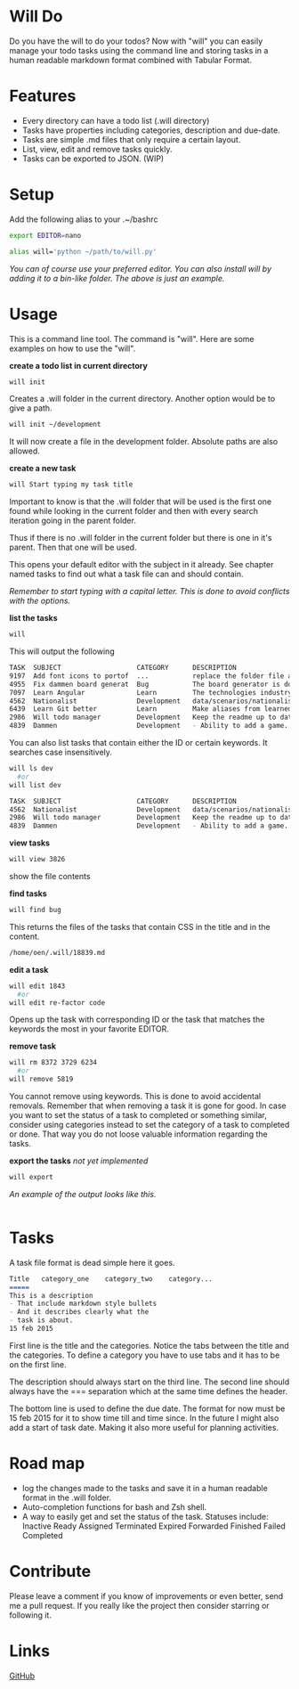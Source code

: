 Will Do
=======

Do you have the will to do your todos? Now with "will" you can easily manage
your todo tasks using the command line and storing tasks in a human readable
markdown format combined with Tabular Format.

Features
========
- Every directory can have a todo list (.will directory)
- Tasks have properties including categories, description and due-date.
- Tasks are simple .md files that only require a certain layout.
- List, view, edit and remove tasks quickly.
- Tasks can be exported to JSON. (WIP)

Setup
=====

Add the following alias to your .~/bashrc
```bash
export EDITOR=nano

alias will='python ~/path/to/will.py'
```

*You can of course use your preferred editor. You can also install will by adding
it to a bin-like folder. The above is just an example.*

Usage
=====

This is a command line tool. The command is "will". Here are some examples on
how to use the "will".

**create a todo list in current directory**
```bash
will init
```
Creates a .will folder in the current directory. Another option would be to
give a path.
```bash
will init ~/development
```
It will now create a file in the development folder. Absolute paths are also
allowed.

**create a new task**
```bash
will Start typing my task title
```
Important to know is that the .will folder that will be used is the first one
found while looking in the current folder and then with every search iteration
going in the parent folder.

Thus if there is no .will folder in the current folder but there is one in it's
parent. Then that one will be used.

This opens your default editor with the subject in it already. See chapter named
tasks to find out what a task file can and should contain.

*Remember to start typing with a capital letter. This is done to avoid conflicts with the
options.*

**list the tasks**
```bash
will
```

This will output the following

```bash
TASK  SUBJECT                   CATEGORY      DESCRIPTION                       DEADLINE         
9197  Add font icons to portof  ...           replace the folder file and chap  2w 4d 21h        
4955  Fix dammen board generat  Bug           The board generator is doing som  done             
7097  Learn Angular             Learn         The technologies industry uses.   Jan 21 2015      
4562  Nationalist               Development   data/scenarios/nationalist.js:    3w 2d 21h        
6439  Learn Git better          Learn         Make aliases from learned comman  3w 3d 21h        
2986  Will todo manager         Development   Keep the readme up to date with   -2d 2h           
4839  Dammen                    Development   - Ability to add a game. States   21h              
```

You can also list tasks that contain either the ID or certain keywords. It
searches case insensitively.

```bash
will ls dev
  #or
will list dev

TASK  SUBJECT                   CATEGORY      DESCRIPTION                       DEADLINE         
4562  Nationalist               Development   data/scenarios/nationalist.js:    3w 2d 21h        
2986  Will todo manager         Development   Keep the readme up to date with   -2d 2h           
4839  Dammen                    Development   - Ability to add a game. States   21h              
```

**view tasks**
```bash
will view 3826
```
show the file contents

**find tasks**
```bash
will find bug
```
This returns the files of the tasks that contain CSS in the title and in the content.
```bash
/home/oen/.will/18839.md
```

**edit a task**
```bash
will edit 1843
  #or
will edit re-factor code
```
Opens up the task with corresponding ID or the task that matches the keywords
the most in your favorite EDITOR. 

**remove task**
```bash
will rm 8372 3729 6234
  #or
will remove 5819
```
You cannot remove using keywords. This is done to avoid accidental removals.
Remember that when removing a task it is gone for good. In case you want to set
the status of a task to completed or something similar, consider using categories instead to
set the category of a task to completed or done. That way you do not loose
valuable information regarding the tasks.

**export the tasks**
*not yet implemented*
```bash
will export
```
*An example of the output looks like this.*
```bash
```

Tasks
=====
A task file format is dead simple here it goes.
```markdown
Title	category_one	category_two	category...
=====
This is a description
- That include markdown style bullets
- And it describes clearly what the
- task is about.
15 feb 2015
```
First line is the title and the categories. Notice the tabs between the title
and the categories. To define a category you have to use tabs and it has to be
on the first line.

The description should always start on the third line. The second line should
always have the === separation which at the same time defines the header.

The bottom line is used to define the due date. The format for now must be 15
feb 2015 for it to show time till and time since. In the future I might also add
a start of task date. Making it also more useful for planning activities.

Road map
=======
- log the changes made to the tasks and save it in a human readable format in
  the .will folder.
- Auto-completion functions for bash and Zsh shell.
- A way to easily get and set the status of the task. Statuses include:
  Inactive Ready Assigned Terminated Expired Forwarded Finished Failed Completed

Contribute
==========
Please leave a comment if you know of improvements or even better, send me a
pull request. If you really like the project then consider starring or following
it.

Links
=====
<a href="https://github.com/bas080/will">GitHub</a>
